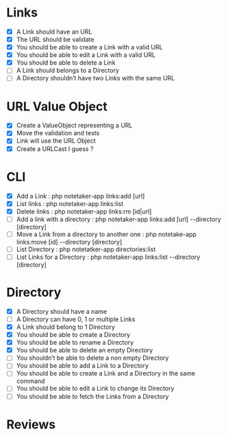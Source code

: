 # Links
- [x] A Link should have an URL
- [x] The URL should be validate
- [x] You should be able to create a Link with a valid URL
- [x] You should be able to edit a Link with a valid URL
- [x] You should be able to delete a Link
- [ ] A Link should belongs to a Directory
- [ ] A Directory shouldn’t have two Links with the same URL

# URL Value Object
- [x] Create a ValueObject representing a URL
- [x] Move the validation and tests 
- [x] Link will use the URL Object
- [x] Create a URLCast I guess ?

# CLI 
- [x] Add a Link : php notetaker-app links:add [url]
- [x] List links : php notetaker-app links:list
- [x] Delete links : php notetaker-app links:rm [id|url]
- [ ] Add a link with a directory : php notetaker-app links:add [url] --directory [directory]
- [ ] Move a Link from a directory to another one : php notetake-app links:move [id] --directory [directory]
- [ ] List Directory : php notetatker-app directories:list
- [ ] List Links for a Directory : php notetaker-app links:list --directory [directory]

# Directory
- [x] A Directory should have a name
- [ ] A Directory can have 0, 1 or multiple Links
- [x] A Link should belong to 1 Directory
- [x] You should be able to create a Directory
- [x] You should be able to rename a Directory
- [x] You should be able to delete an empty Directory
- [ ] You shouldn’t be able to delete a non empty Directory
- [ ] You should be able to add a Link to a Directory
- [ ] You should be able to create a Link and a Directory in the same command
- [ ] You should be able to edit a Link to change its Directory
- [ ] You should be able to fetch the Links from a Directory

# Reviews
